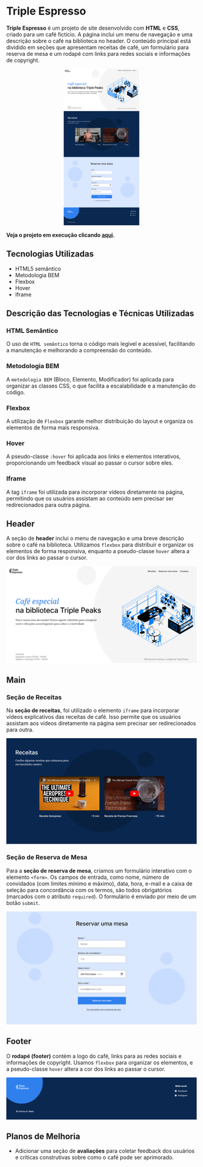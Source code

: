 # Triple Espresso

**Triple Espresso** é um projeto de site desenvolvido com **HTML** e **CSS**, criado para um café fictício. A página inclui um menu de navegação e uma descrição sobre o café na biblioteca no header. O conteúdo principal está dividido em seções que apresentam receitas de café, um formulário para reserva de mesa e um rodapé com links para redes sociais e informações de copyright.

<p align="center"><img src="./images/full-webpage.png" alt="imagem completa da página" width="200"></p>

**Veja o projeto em execução clicando [aqui](https://vinimello90.github.io/web_project_coffeeshop/).**

## Tecnologias Utilizadas

- HTML5 semântico
- Metodologia BEM
- Flexbox
- Hover
- Iframe

## Descrição das Tecnologias e Técnicas Utilizadas

### HTML Semântico

O uso de `HTML semântico` torna o código mais legível e acessível, facilitando a manutenção e melhorando a compreensão do conteúdo.

### Metodologia BEM

A `metodologia BEM` (Bloco, Elemento, Modificador) foi aplicada para organizar as classes CSS, o que facilita a escalabilidade e a manutenção do código.

### Flexbox

A utilização de `Flexbox` garante melhor distribuição do layout e organiza os elementos de forma mais responsiva.

### Hover

A pseudo-classe `:hover` foi aplicada aos links e elementos interativos, proporcionando um feedback visual ao passar o cursor sobre eles.

### Iframe

A tag `iframe` foi utilizada para incorporar vídeos diretamente na página, permitindo que os usuários assistam ao conteúdo sem precisar ser redirecionados para outra página.

## Header

A seção de **header** inclui o menu de navegação e uma breve descrição sobre o café na biblioteca. Utilizamos `flexbox` para distribuir e organizar os elementos de forma responsiva, enquanto a pseudo-classe `hover` altera a cor dos links ao passar o cursor.

<img src="./images/header.png" alt="imagem do header">

## Main

### Seção de Receitas

Na **seção de receitas**, foi utilizado o elemento `iframe` para incorporar vídeos explicativos das receitas de café. Isso permite que os usuários assistam aos vídeos diretamente na página sem precisar ser redirecionados para outra.

<img src="./images/recipes.png" alt="imagem da seção de receitas">

### Seção de Reserva de Mesa

Para a **seção de reserva de mesa**, criamos um formulário interativo com o elemento `<form>`. Os campos de entrada, como nome, número de convidados (com limites mínimo e máximo), data, hora, e-mail e a caixa de seleção para concordância com os termos, são todos obrigatórios (marcados com o atributo `required`). O formulário é enviado por meio de um botão `submit`.

<img src="./images/reservation.png" alt="imagem da seção de reserva de mesa">

## Footer

O **rodapé (footer)** contém a logo do café, links para as redes sociais e informações de copyright. Usamos `flexbox` para organizar os elementos, e a pseudo-classe `hover` altera a cor dos links ao passar o cursor.

<img src="./images/footer.png" alt="imagem do footer">

## Planos de Melhoria

- Adicionar uma seção de **avaliações** para coletar feedback dos usuários e críticas construtivas sobre como o café pode ser aprimorado.

